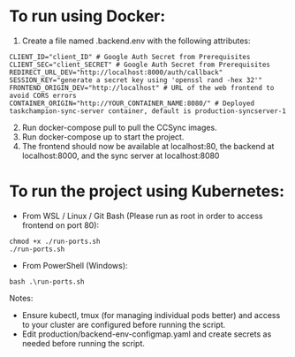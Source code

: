 # To run using Docker:

1. Create a file named .backend.env with the following attributes:

```
CLIENT_ID="client_ID" # Google Auth Secret from Prerequisites
CLIENT_SEC="client_SECRET" # Google Auth Secret from Prerequisites
REDIRECT_URL_DEV="http://localhost:8000/auth/callback"
SESSION_KEY="generate a secret key using 'openssl rand -hex 32'"
FRONTEND_ORIGIN_DEV="http://localhost" # URL of the web frontend to avoid CORS errors
CONTAINER_ORIGIN="http://YOUR_CONTAINER_NAME:8080/" # Deployed taskchampion-sync-server container, default is production-syncserver-1
```

2. Run docker-compose pull to pull the CCSync images.
3. Run docker-compose up to start the project.
4. The frontend should now be available at localhost:80, the backend at localhost:8000, and the sync server at localhost:8080

# To run the project using Kubernetes:

- From WSL / Linux / Git Bash (Please run as root in order to access frontend on port 80):

```
chmod +x ./run-ports.sh
./run-ports.sh
```

- From PowerShell (Windows):

```
bash .\run-ports.sh
```

Notes:

- Ensure kubectl, tmux (for managing individual pods better) and access to your cluster are configured before running the script.
- Edit production/backend-env-configmap.yaml and create secrets as needed before running the script.
